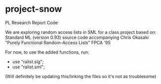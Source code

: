 # project-snow
PL Research Report Code

We are exploring random access lists in SML for a class project based on:
Standard ML (version 0.93) source code accompanying
	Chris Okasaki
	"Purely Functional Random-Access Lists"
	FPCA '95

For now, to use the added functions, run:

- use "ralist.sig";
- use "ralist.sml";

(Will definitely be updating this/linking the files so it's not as troublesome)